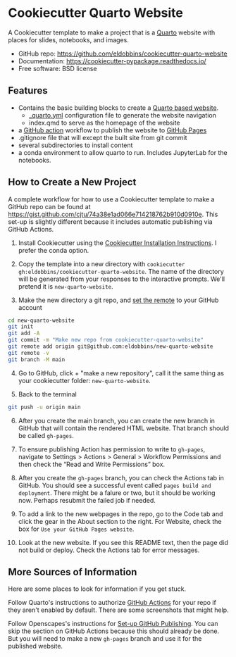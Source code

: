 # Cookiecutter Quarto Website

A Cookiecutter template to make a project that is a [Quarto](https://quarto.org/) website with places for slides, notebooks, and images.


- GitHub repo: https://github.com/eldobbins/cookiecutter-quarto-website
- Documentation: https://cookiecutter-pypackage.readthedocs.io/
- Free software: BSD license

## Features

* Contains the basic building blocks to create a [Quarto based website](https://quarto.org/docs/websites/).
  * [_quarto.yml](https://quarto.org/docs/websites/website-navigation.html#top-navigation) configuration file to generate the website navigation
  * index.qmd to serve as the homepage of the website
* a [GitHub action](https://github.com/features/actions) workflow to publish the website to [GitHub Pages](https://pages.github.com/)
* .gitignore file that will except the built site from git commit
* several subdirectories to install content
* a conda environment to allow quarto to run.  Includes JupyterLab for the notebooks.


## How to Create a New Project

A complete workflow for how to use a Cookiecutter template to make a GitHub repo can be found at https://gist.github.com/cjtu/74a38e1ad066e714218762b910d0910e. This set-up is slightly different because it includes automatic publishing via GitHub Actions.

1. Install Cookiecutter using the [Cookiecutter Installation Instructions](https://cookiecutter.readthedocs.io/en/stable/installation.html). I prefer the conda option.

2. Copy the template into a new directory with `cookiecutter gh:eldobbins/cookiecutter-quarto-website`. The name of the directory will be generated from your responses to the interactive prompts. We'll pretend it is `new-quarto-website`.

3. Make the new directory a git repo, and [set the remote](https://docs.github.com/en/get-started/getting-started-with-git/managing-remote-repositories) to your GitHub account
``` bash
cd new-quarto-website
git init
git add -A
git commit -m "Make new repo from cookiecutter-quarto-website"
git remote add origin git@github.com:eldobbins/new-quarto-website
git remote -v
git branch -M main
```

4. Go to GitHub, click + "make a new repository", call it the same thing as your cookiecutter folder: `new-quarto-website`.  

5. Back to the terminal
``` bash
git push -u origin main
```

6. After you create the main branch, you can create the new branch in GitHub that will contain the rendered HTML website. That branch should be called `gh-pages`.

7. To ensure publishing Action has permission to write to `gh-pages`, navigate to Settings > Actions > General > Workflow Permissions and then check the “Read and Write Permissions” box.

8. After you create the `gh-pages` branch, you can check the Actions tab in GitHub. You should see a successful event called `pages build and deployment`. There might be a falure or two, but it should be working now. Perhaps resubmit the failed job if needed.

9. To add a link to the new webpages in the repo, go to the Code tab and click the gear in the About section to the right. For Website, check the box for `Use your GitHub Pages website`.

10. Look at the new website. If you see this README text, then the page did not build or deploy. Check the Actions tab for error messages.


## More Sources of Information

Here are some places to look for information if you get stuck.

Follow Quarto's instructions to authorize [GitHub Actions](https://quarto.org/docs/manuscripts/publishing.html#authorize-github-actions) for your repo if they aren't enabled by default. There are some screenshots that might help.

Follow Openscapes's instructions for [Set-up GitHub Publishing](https://openscapes.github.io/quarto-website-tutorial/explore.html#setup-github-action). You can skip the section on GitHub Actions because this should already be done. But you will need to make a new `gh-pages` branch and use it for the published website.
